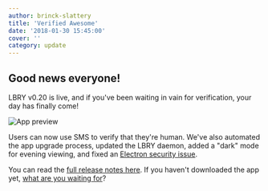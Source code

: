 ```yaml
---
author: brinck-slattery
title: 'Verified Awesome'
date: '2018-01-30 15:45:00'
cover: ''
category: update
---
```

## Good news everyone! 

LBRY v0.20 is live, and if you've been waiting in vain for verification, your day has finally come!

![App preview](https://spee.ch/3/2point01.png)

Users can now use SMS to verify that they're human. We've also automated the app upgrade process, updated the LBRY daemon, added a "dark" mode for evening viewing, and fixed an [Electron security issue](https://electronjs.org/blog/protocol-handler-fix).

You can read the [full release notes here](https://github.com/lbryio/lbry-desktop/releases/tag/v0.20.0). If you haven't downloaded the app yet, [what are you waiting for](lbry.io/get)?
